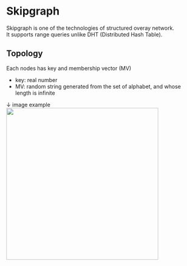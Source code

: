 # Skipgraph

Skipgraph is one of the technologies of structured overay network.  
It supports range queries unlike DHT (Distributed Hash Table).

## Topology
Each nodes has key and membership vector (MV)
- key: real number
- MV: random string generated from the set of alphabet, and whose length is infinite

↓ image example
<img width="400" src="https://user-images.githubusercontent.com/65460975/86628262-9d51b000-c004-11ea-849f-503a80049963.png">
